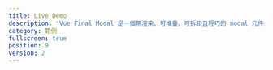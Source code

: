 ```yaml
---
title: Live Demo
description: 'Vue Final Modal 是一個無渲染、可堆疊、可拆卸且輕巧的 modal 元件。'
category: 範例
fullscreen: true
position: 9
version: 2
---
```


<basic-options></basic-options>
